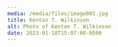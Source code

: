 ```yaml
---
media: /media/files/image001.jpg
title: Kenton T. Wilkinson
alt: Photo of Kenton T. Wilkinson
date: 2023-01-18T15:07:00-0500
---
```

